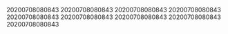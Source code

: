 20200708080843
20200708080843
20200708080843
20200708080843
20200708080843
20200708080843
20200708080843
20200708080843
20200708080843
